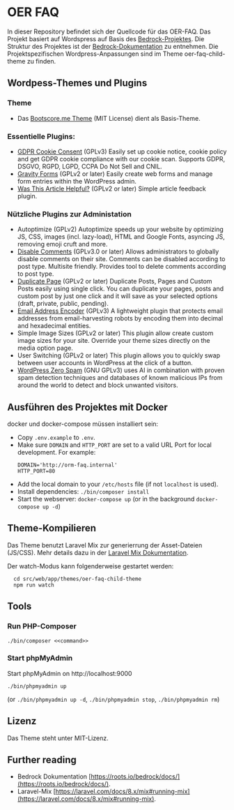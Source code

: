 # OER FAQ

In dieser Repository befindet sich der Quellcode für das OER-FAQ. Das Projekt basiert auf Wordspress auf
Basis des [Bedrock-Projektes](https://roots.io/bedrock/). Die Struktur des Projektes ist der
[Bedrock-Dokumentation](https://roots.io/bedrock/) zu entnehmen. Die Projektspezifischen Wordpress-Anpassungen
sind im Theme oer-faq-child-theme zu finden.

## Wordpess-Themes und Plugins

### Theme
 * Das [Bootscore.me Theme](https://bootscore.me/category/documentation/) (MIT License) dient als Basis-Theme.

### Essentielle Plugins:
 * [GDPR Cookie Consent](https://www.webtoffee.com/plugins/) (GPLv3) Easily set up cookie notice, cookie policy and get GDPR cookie compliance with our cookie scan. Supports GDPR, DSGVO, RGPD, LGPD, CCPA Do Not Sell and CNIL.
 * [Gravity Forms](https://gravityforms.com) (GPLv2 or later) Easily create web forms and manage form entries within the WordPress admin.
 * [Was This Article Helpful?]( https://yellowpencil.waspthemes.com) (GPLv2 or later) Simple article feedback plugin. 

### Nützliche Plugins zur Administation
 * Autoptimize (GPLv2) Autoptimize speeds up your website by optimizing JS, CSS, images (incl. lazy-load), HTML and Google Fonts, asyncing JS, removing emoji cruft and more.
 * [Disable Comments](https://wpdeveloper.net/) (GPLv3.0 or later) Allows administrators to globally disable comments on their site. Comments can be disabled according to post type. Multisite friendly. Provides tool to delete comments according to post type.
 * [Duplicate Page](https://duplicatepro.com) (GPLv2 or later) Duplicate Posts, Pages and Custom Posts easily using single click. You can duplicate your pages, posts and custom post by just one click and it will save as your selected options (draft, private, public, pending).
 * [Email Address Encoder](https://encoder.till.im/) (GPLv3) A lightweight plugin that protects email addresses from email-harvesting robots by encoding them into decimal and hexadecimal entities.
 * Simple Image Sizes (GPLv2 or later) This plugin allow create custom image sizes for your site. Override your theme sizes directly on the media option page.
 * User Switching (GPLv2 or later) This plugin allows you to quickly swap between user accounts in WordPress at the click of a button.
 * [WordPress Zero Spam](https://www.benmarshall.me/wordpress-zero-spam) (GNU GPLv3) uses AI in combination with proven spam detection techniques and databases of known malicious IPs from around the world to detect and block unwanted visitors.

## Ausführen des Projektes mit Docker

docker und docker-compose müssen installiert sein:

  * Copy `.env.example` to `.env`.
  * Make sure `DOMAIN` and `HTTP_PORT` are set to a valid URL Port for local development. For example:
    ```
    DOMAIN='http://orm-faq.internal'
    HTTP_PORT=80
    ```
 * Add the local domain to your `/etc/hosts` file (if not `localhost` is used).
 * Install dependencies: `./bin/composer install`
 * Start the webserver: `docker-compose up` (or in the background `docker-compose up -d`)

## Theme-Kompilieren

Das Theme benutzt Laravel Mix zur generierrung der Asset-Dateien (JS/CSS). Mehr details dazu in der
[Laravel Mix Dokumentation](https://laravel.com/docs/8.x/mix#running-mix).

Der watch-Modus kann folgenderweise gestartet werden:

```
  cd src/web/app/themes/oer-faq-child-theme
  npm run watch
```
## Tools
### Run PHP-Composer

```
./bin/composer <<command>>
```

### Start phpMyAdmin

Start phpMyAdmin on http://localhost:9000

```
./bin/phpmyadmin up
```

(or `./bin/phpmyadmin up -d`, `./bin/phpmyadmin stop`, `./bin/phpmyadmin rm`)

## Lizenz

Das Theme steht unter MIT-Lizenz.
## Further reading

  * Bedrock Dokumentation  [https://roots.io/bedrock/docs/](https://roots.io/bedrock/docs/).
  * Laravel-Mix [https://laravel.com/docs/8.x/mix#running-mix](https://laravel.com/docs/8.x/mix#running-mix).
